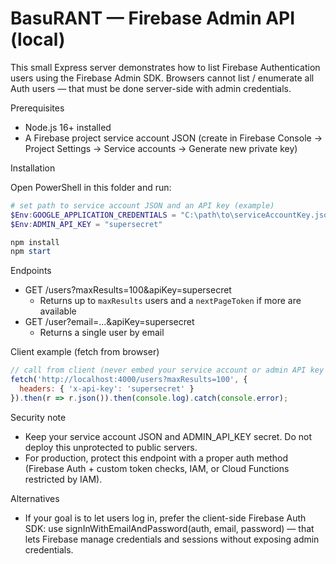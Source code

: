 # BasuRANT — Firebase Admin API (local)

This small Express server demonstrates how to list Firebase Authentication users using the Firebase Admin SDK. Browsers cannot list / enumerate all Auth users — that must be done server-side with admin credentials.

Prerequisites
- Node.js 16+ installed
- A Firebase project service account JSON (create in Firebase Console -> Project Settings -> Service accounts -> Generate new private key)

Installation

Open PowerShell in this folder and run:

```powershell
# set path to service account JSON and an API key (example)
$Env:GOOGLE_APPLICATION_CREDENTIALS = "C:\path\to\serviceAccountKey.json"
$Env:ADMIN_API_KEY = "supersecret"

npm install
npm start
```

Endpoints
- GET /users?maxResults=100&apiKey=supersecret
  - Returns up to `maxResults` users and a `nextPageToken` if more are available
- GET /user?email=...&apiKey=supersecret
  - Returns a single user by email

Client example (fetch from browser)

```javascript
// call from client (never embed your service account or admin API key in client-side code for production)
fetch('http://localhost:4000/users?maxResults=100', {
  headers: { 'x-api-key': 'supersecret' }
}).then(r => r.json()).then(console.log).catch(console.error);
```

Security note
- Keep your service account JSON and ADMIN_API_KEY secret. Do not deploy this unprotected to public servers.
- For production, protect this endpoint with a proper auth method (Firebase Auth + custom token checks, IAM, or Cloud Functions restricted by IAM).

Alternatives
- If your goal is to let users log in, prefer the client-side Firebase Auth SDK: use signInWithEmailAndPassword(auth, email, password) — that lets Firebase manage credentials and sessions without exposing admin credentials.
